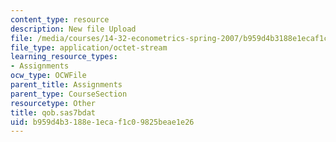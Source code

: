 ```yaml
---
content_type: resource
description: New file Upload
file: /media/courses/14-32-econometrics-spring-2007/b959d4b3188e1ecaf1c09825beae1e26_qob.sas7bdat
file_type: application/octet-stream
learning_resource_types:
- Assignments
ocw_type: OCWFile
parent_title: Assignments
parent_type: CourseSection
resourcetype: Other
title: qob.sas7bdat
uid: b959d4b3-188e-1eca-f1c0-9825beae1e26
---
```

